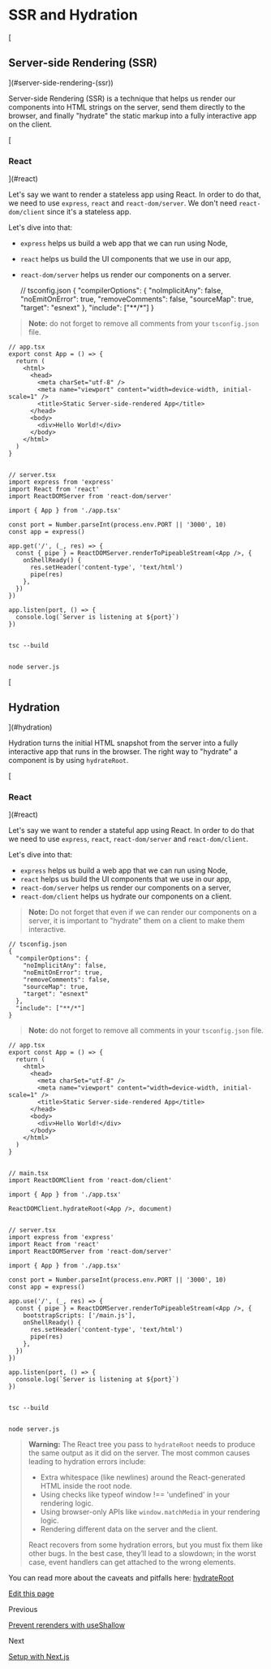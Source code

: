SSR and Hydration
=================

[

Server-side Rendering (SSR)
---------------------------

](#server-side-rendering-\(ssr\))

Server-side Rendering (SSR) is a technique that helps us render our components into HTML strings on the server, send them directly to the browser, and finally "hydrate" the static markup into a fully interactive app on the client.

[

### React

](#react)

Let's say we want to render a stateless app using React. In order to do that, we need to use `express`, `react` and `react-dom/server`. We don't need `react-dom/client` since it's a stateless app.

Let's dive into that:

*   `express` helps us build a web app that we can run using Node,
*   `react` helps us build the UI components that we use in our app,
*   `react-dom/server` helps us render our components on a server.

    // tsconfig.json
    {
      "compilerOptions": {
        "noImplicitAny": false,
        "noEmitOnError": true,
        "removeComments": false,
        "sourceMap": true,
        "target": "esnext"
      },
      "include": ["**/*"]
    }
    

> **Note:** do not forget to remove all comments from your `tsconfig.json` file.

    // app.tsx
    export const App = () => {
      return (
        <html>
          <head>
            <meta charSet="utf-8" />
            <meta name="viewport" content="width=device-width, initial-scale=1" />
            <title>Static Server-side-rendered App</title>
          </head>
          <body>
            <div>Hello World!</div>
          </body>
        </html>
      )
    }
    

    // server.tsx
    import express from 'express'
    import React from 'react'
    import ReactDOMServer from 'react-dom/server'
    
    import { App } from './app.tsx'
    
    const port = Number.parseInt(process.env.PORT || '3000', 10)
    const app = express()
    
    app.get('/', (_, res) => {
      const { pipe } = ReactDOMServer.renderToPipeableStream(<App />, {
        onShellReady() {
          res.setHeader('content-type', 'text/html')
          pipe(res)
        },
      })
    })
    
    app.listen(port, () => {
      console.log(`Server is listening at ${port}`)
    })
    

    tsc --build
    

    node server.js
    

[

Hydration
---------

](#hydration)

Hydration turns the initial HTML snapshot from the server into a fully interactive app that runs in the browser. The right way to "hydrate" a component is by using `hydrateRoot`.

[

### React

](#react)

Let's say we want to render a stateful app using React. In order to do that we need to use `express`, `react`, `react-dom/server` and `react-dom/client`.

Let's dive into that:

*   `express` helps us build a web app that we can run using Node,
*   `react` helps us build the UI components that we use in our app,
*   `react-dom/server` helps us render our components on a server,
*   `react-dom/client` helps us hydrate our components on a client.

> **Note:** Do not forget that even if we can render our components on a server, it is important to "hydrate" them on a client to make them interactive.

    // tsconfig.json
    {
      "compilerOptions": {
        "noImplicitAny": false,
        "noEmitOnError": true,
        "removeComments": false,
        "sourceMap": true,
        "target": "esnext"
      },
      "include": ["**/*"]
    }
    

> **Note:** do not forget to remove all comments in your `tsconfig.json` file.

    // app.tsx
    export const App = () => {
      return (
        <html>
          <head>
            <meta charSet="utf-8" />
            <meta name="viewport" content="width=device-width, initial-scale=1" />
            <title>Static Server-side-rendered App</title>
          </head>
          <body>
            <div>Hello World!</div>
          </body>
        </html>
      )
    }
    

    // main.tsx
    import ReactDOMClient from 'react-dom/client'
    
    import { App } from './app.tsx'
    
    ReactDOMClient.hydrateRoot(<App />, document)
    

    // server.tsx
    import express from 'express'
    import React from 'react'
    import ReactDOMServer from 'react-dom/server'
    
    import { App } from './app.tsx'
    
    const port = Number.parseInt(process.env.PORT || '3000', 10)
    const app = express()
    
    app.use('/', (_, res) => {
      const { pipe } = ReactDOMServer.renderToPipeableStream(<App />, {
        bootstrapScripts: ['/main.js'],
        onShellReady() {
          res.setHeader('content-type', 'text/html')
          pipe(res)
        },
      })
    })
    
    app.listen(port, () => {
      console.log(`Server is listening at ${port}`)
    })
    

    tsc --build
    

    node server.js
    

> **Warning:** The React tree you pass to `hydrateRoot` needs to produce the same output as it did on the server. The most common causes leading to hydration errors include:
> 
> *   Extra whitespace (like newlines) around the React-generated HTML inside the root node.
> *   Using checks like typeof window !== 'undefined' in your rendering logic.
> *   Using browser-only APIs like `window.matchMedia` in your rendering logic.
> *   Rendering different data on the server and the client.
> 
> React recovers from some hydration errors, but you must fix them like other bugs. In the best case, they’ll lead to a slowdown; in the worst case, event handlers can get attached to the wrong elements.

You can read more about the caveats and pitfalls here: [hydrateRoot](https://react.dev/reference/react-dom/client/hydrateRoot)

[Edit this page](https://github.com/pmndrs/zustand/edit/main/docs/guides/ssr-and-hydration.md)

Previous

[Prevent rerenders with useShallow](/guides/prevent-rerenders-with-use-shallow)

Next

[Setup with Next.js](/guides/nextjs)